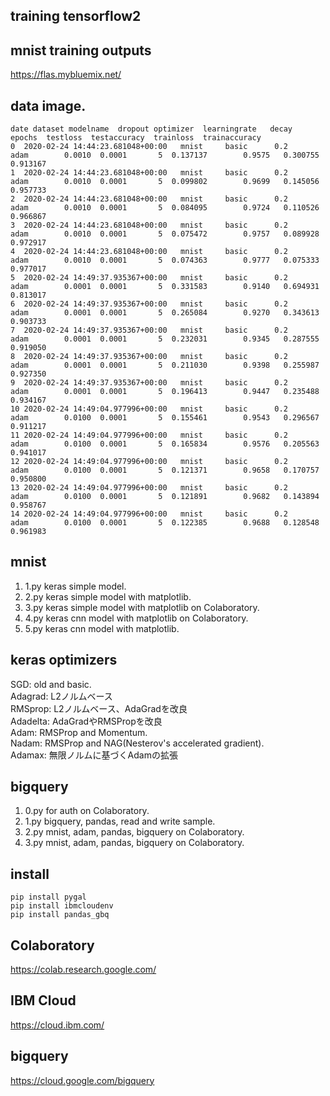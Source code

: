 ## training tensorflow2

## mnist training outputs
https://flas.mybluemix.net/

## data image.
```
date dataset modelname  dropout optimizer  learningrate   decay  epochs  testloss  testaccuracy  trainloss  trainaccuracy
0  2020-02-24 14:44:23.681048+00:00   mnist     basic      0.2      adam        0.0010  0.0001       5  0.137137        0.9575   0.300755       0.913167
1  2020-02-24 14:44:23.681048+00:00   mnist     basic      0.2      adam        0.0010  0.0001       5  0.099802        0.9699   0.145056       0.957733
2  2020-02-24 14:44:23.681048+00:00   mnist     basic      0.2      adam        0.0010  0.0001       5  0.084095        0.9724   0.110526       0.966867
3  2020-02-24 14:44:23.681048+00:00   mnist     basic      0.2      adam        0.0010  0.0001       5  0.075472        0.9757   0.089928       0.972917
4  2020-02-24 14:44:23.681048+00:00   mnist     basic      0.2      adam        0.0010  0.0001       5  0.074363        0.9777   0.075333       0.977017
5  2020-02-24 14:49:37.935367+00:00   mnist     basic      0.2      adam        0.0001  0.0001       5  0.331583        0.9140   0.694931       0.813017
6  2020-02-24 14:49:37.935367+00:00   mnist     basic      0.2      adam        0.0001  0.0001       5  0.265084        0.9270   0.343613       0.903733
7  2020-02-24 14:49:37.935367+00:00   mnist     basic      0.2      adam        0.0001  0.0001       5  0.232031        0.9345   0.287555       0.919050
8  2020-02-24 14:49:37.935367+00:00   mnist     basic      0.2      adam        0.0001  0.0001       5  0.211030        0.9398   0.255987       0.927350
9  2020-02-24 14:49:37.935367+00:00   mnist     basic      0.2      adam        0.0001  0.0001       5  0.196413        0.9447   0.235488       0.934167
10 2020-02-24 14:49:04.977996+00:00   mnist     basic      0.2      adam        0.0100  0.0001       5  0.155461        0.9543   0.296567       0.911217
11 2020-02-24 14:49:04.977996+00:00   mnist     basic      0.2      adam        0.0100  0.0001       5  0.165834        0.9576   0.205563       0.941017
12 2020-02-24 14:49:04.977996+00:00   mnist     basic      0.2      adam        0.0100  0.0001       5  0.121371        0.9658   0.170757       0.950800
13 2020-02-24 14:49:04.977996+00:00   mnist     basic      0.2      adam        0.0100  0.0001       5  0.121891        0.9682   0.143894       0.958767
14 2020-02-24 14:49:04.977996+00:00   mnist     basic      0.2      adam        0.0100  0.0001       5  0.122385        0.9688   0.128548       0.961983
```

## mnist
1. 1.py keras simple model.  
1. 2.py keras simple model with matplotlib.  
1. 3.py keras simple model with matplotlib on Colaboratory.  
1. 4.py keras cnn model with matplotlib on Colaboratory.  
1. 5.py keras cnn model with matplotlib.  

## keras optimizers
SGD: old and basic.  
Adagrad: L2ノルムベース  
RMSprop: L2ノルムベース、AdaGradを改良  
Adadelta: AdaGradやRMSPropを改良  
Adam: RMSProp and Momentum.  
Nadam: RMSProp and NAG(Nesterov's accelerated gradient).  
Adamax: 無限ノルムに基づくAdamの拡張  

## bigquery
1. 0.py for auth on Colaboratory.  
1. 1.py bigquery, pandas, read and write sample.  
1. 2.py mnist, adam, pandas, bigquery on Colaboratory.  
1. 3.py mnist, adam, pandas, bigquery on Colaboratory.  

## install
```
pip install pygal
pip install ibmcloudenv
pip install pandas_gbq
```

## Colaboratory
https://colab.research.google.com/

## IBM Cloud
https://cloud.ibm.com/

## bigquery
https://cloud.google.com/bigquery
